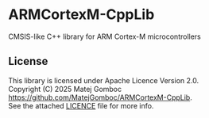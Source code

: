 # ARMCortexM-CppLib

CMSIS-like C++ library for ARM Cortex-M microcontrollers

## License

This library is licensed under Apache Licence Version 2.0.\
Copyright (C) 2025 Matej Gomboc <https://github.com/MatejGomboc/ARMCortexM-CppLib>.\
See the attached [LICENCE](./LICENCE) file for more info.
